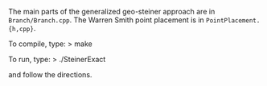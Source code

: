 The main parts of the generalized geo-steiner approach are in `Branch/Branch.cpp`. The Warren Smith point placement is in `PointPlacement.{h,cpp}`. 

To compile, type:
    > make

To run, type:
    > ./SteinerExact

and follow the directions. 
